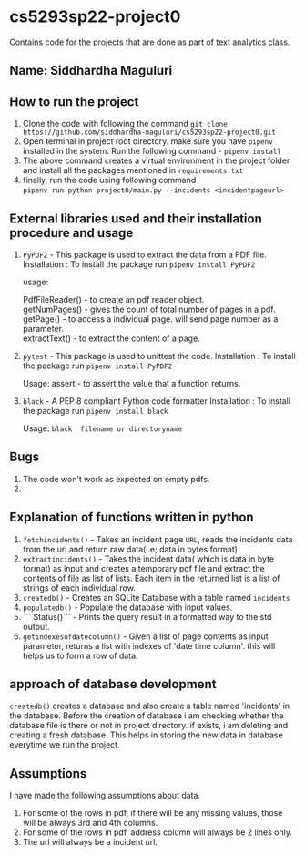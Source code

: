 # cs5293sp22-project0
Contains code for the projects that are done as part of text analytics class.  

## Name: Siddhardha Maguluri  

## How to run the project  
1. Clone the code with following the command ```git clone https://github.com/siddhardha-maguluri/cs5293sp22-project0.git```  
2. Open terminal in project root directory. make sure you have ```pipenv``` installed in the system. Run the following command - ```pipenv install```  
3. The above command creates a virtual environment in the project folder and install all the packages mentioned in ```requirements.txt```     
4. finally, run the code using following command  
   `pipenv run python project0/main.py --incidents <incidentpageurl>`

## External libraries used and their installation procedure and usage
1. ```PyPDF2``` - This package is used to extract the data from a PDF file.  
   Installation : To install the package run ```pipenv install PyPDF2```

   usage:  

   PdfFileReader() - to create an pdf reader object.  
   getNumPages()   - gives the count of total number of pages in a pdf.  
   getPage()       - to access a individual page. will send page number as a parameter.  
   extractText()   - to extract the content of a page.  
   

2. ```pytest``` - This package is used to unittest the code.
   Installation : To install the package run ```pipenv install PyPDF2```
   
   Usage:
   assert - to assert the value that a function returns.


3. ```black```  - A PEP 8 compliant Python code formatter
   Installation : To install the package run ```pipenv install black```

   Usage: ```black  filename or directoryname```



## Bugs
1. The code won't work as expected on empty pdfs.
2. 

## Explanation of functions written in python 

1. ```fetchincidents()```     - Takes an incident page ```URL```, reads the incidents data from the url and return raw data(i.e; data in bytes format)  
2. ```extractincidents()```   - Takes the incident data( which is data in byte format) as input and creates a temporary pdf file and extract the contents of file as list of lists. Each item in the returned list is a list of strings of each individual row.  
3. ```createdb()```           - Creates an SQLite Database with a table named ```incidents```  
4. ```populatedb()```         - Populate the database with input values.  
5. ````Status()```            - Prints the query result in a formatted way to the std output.  
6. ```getindexesofdatecolumn()``` - Given a list of page contents as input parameter, returns a list with indexes of 'date time column'. this will helps us to form a row of data. 


## approach of database development

```createdb()``` creates a database and also create a table named 'incidents' in the database. Before the creation of database i am checking whether the database file is there or not in project directory. if exists, i am deleting and creating a fresh database. This helps in storing the new data in database everytime we run the project. 

## Assumptions
I have made the following assumptions about data.  
1. For some of the rows in pdf, if there will be any missing values, those will be always 3rd and 4th columns.
2. For some of the rows in pdf, address column will always be 2 lines only.
3. The url will always be a incident url.